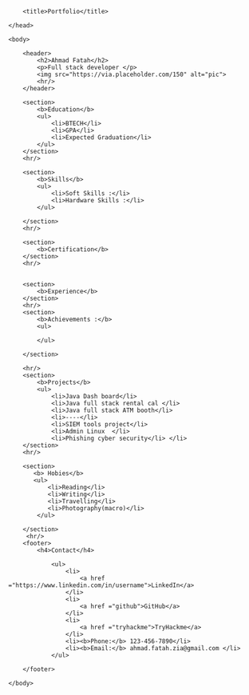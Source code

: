 <!DOCTYPE html>
<html lang="en">
    <head>
        <meta charset="UTF-8">

        <title>Portfolio</title>

    </head>

    <body>

        <header>
            <h2>Ahmad Fatah</h2>
            <p>Full stack developer </p>
            <img src="https://via.placeholder.com/150" alt="pic">
            <hr/>
        </header>
        
        <section>
            <b>Education</b>
            <ul>
                <li>BTECH</li>
                <li>GPA</li>
                <li>Expected Graduation</li>
            </ul>
        </section>
        <hr/>

        <section>
            <b>Skills</b>
            <ul>
                <li>Soft Skills :</li>
                <li>Hardware Skills :</li>
            </ul>

        </section>
        <hr/>

        <section>
            <b>Certification</b>
        </section>
        <hr/>
        

        <section>
            <b>Experience</b>
        </section>
        <hr/>
        <section>
            <b>Achievements :</b>
            <ul>
                
            </ul>

        </section>

        <hr/>
        <section>
            <b>Projects</b>
            <ul>
                <li>Java Dash board</li>
                <li>Java full stack rental cal </li>
                <li>Java full stack ATM booth</li>
                <li>----</li>
                <li>SIEM tools project</li>
                <li>Admin Linux  </li>
                <li>Phishing cyber security</li> </li>
        </section>
        <hr/>

        <section>
           <b> Hobies</b>
           <ul>
               <li>Reading</li>
               <li>Writing</li>
               <li>Travelling</li>  
               <li>Photography(macro)</li>
            </ul>

        </section>
         <hr/>
        <footer>
            <h4>Contact</h4>
           
                <ul>
                    <li>
                        <a href ="https://www.linkedin.com/in/username">LinkedIn</a>
                    </li>
                    <li>
                        <a href ="github">GitHub</a>
                    </li>
                    <li>
                        <a href ="tryhackme">TryHackme</a>
                    </li>
                    <li><b>Phone:</b> 123-456-7890</li>
                    <li><b>Email:</b> ahmad.fatah.zia@gmail.com </li>
                </ul>

        </footer>
            
    </body>
</html>
